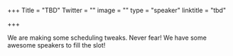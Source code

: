 +++
Title = "TBD"
Twitter = ""
image = ""
type = "speaker"
linktitle = "tbd"

+++

We are making some scheduling tweaks. Never fear! We have some awesome speakers to fill the slot!
